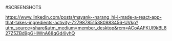 #SCREENSHOTS

https://www.linkedin.com/posts/mayank--narang_hi-i-made-a-react-app-that-takes-ingredients-activity-7279878515380883456-UVkp?utm_source=share&utm_medium=member_desktop&rcm=ACoAAFKUI9kBL827Z5ZBd9pGHlWnA68qGd4iyhQ
